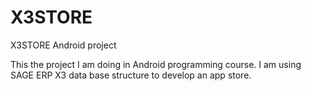 X3STORE
=======

X3STORE Android project

This the project I am doing in Android programming course.
I am using SAGE ERP X3 data base structure to develop an app store.
